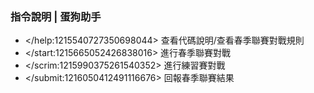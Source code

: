 ### 指令說明 | 蛋狗助手

- </help:1215540727350698044> 查看代碼說明/查看春季聯賽對戰規則
- </start:1215665052426838016> 進行春季聯賽對戰
- </scrim:1215990375261540352> 進行練習賽對戰
- </submit:1216050412491116676> 回報春季聯賽結果
